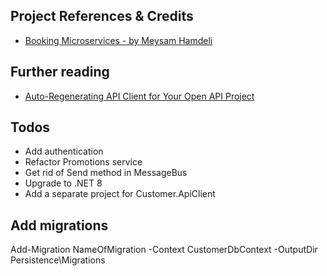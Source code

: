 ## Project References & Credits
- [Booking Microservices - by Meysam Hamdeli](https://techcommunity.microsoft.com/t5/healthcare-and-life-sciences/auto-regenerating-api-client-for-your-open-api-project/ba-p/3302390)

## Further reading
- [Auto-Regenerating API Client for Your Open API Project](https://github.com/meysamhadeli/booking-microservices)

## Todos
- Add authentication
- Refactor Promotions service
- Get rid of Send method in MessageBus
- Upgrade to .NET 8
- Add a separate project for Customer.ApiClient

## Add migrations
Add-Migration NameOfMigration -Context CustomerDbContext -OutputDir Persistence\Migrations
